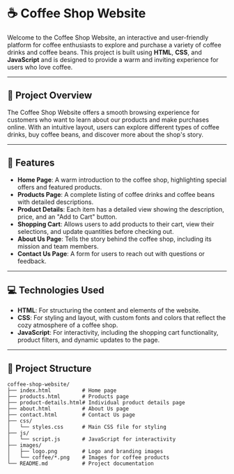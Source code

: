 # ☕ Coffee Shop Website

Welcome to the Coffee Shop Website, an interactive and user-friendly platform for coffee enthusiasts to explore and purchase a variety of coffee drinks and coffee beans. This project is built using **HTML**, **CSS**, and **JavaScript** and is designed to provide a warm and inviting experience for users who love coffee.

---

## 📝 Project Overview

The Coffee Shop Website offers a smooth browsing experience for customers who want to learn about our products and make purchases online. With an intuitive layout, users can explore different types of coffee drinks, buy coffee beans, and discover more about the shop's story.



---



## 🚀 Features

- **Home Page**: A warm introduction to the coffee shop, highlighting special offers and featured products.
- **Products Page**: A complete listing of coffee drinks and coffee beans with detailed descriptions.
- **Product Details**: Each item has a detailed view showing the description, price, and an "Add to Cart" button.
- **Shopping Cart**: Allows users to add products to their cart, view their selections, and update quantities before checking out.
- **About Us Page**: Tells the story behind the coffee shop, including its mission and team members.
- **Contact Us Page**: A form for users to reach out with questions or feedback.

---

## 💻 Technologies Used

- **HTML**: For structuring the content and elements of the website.
- **CSS**: For styling and layout, with custom fonts and colors that reflect the cozy atmosphere of a coffee shop.
- **JavaScript**: For interactivity, including the shopping cart functionality, product filters, and dynamic updates to the page.

---

## 📂 Project Structure

```plaintext
coffee-shop-website/
├── index.html          # Home page
├── products.html       # Products page
├── product-details.html# Individual product details page
├── about.html          # About Us page
├── contact.html        # Contact Us page
├── css/
│   └── styles.css      # Main CSS file for styling
├── js/
│   └── script.js       # JavaScript for interactivity
├── images/
│   ├── logo.png        # Logo and branding images
│   └── coffee/*.png    # Images for coffee products
└── README.md           # Project documentation
